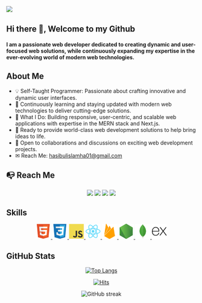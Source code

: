 

![](https://i.ibb.co.com/TMpSXF0/Your-paragraph-text-1.png)
## Hi there 👋, Welcome to my Github


#### I am a passionate web developer dedicated to creating dynamic and user-focused web solutions, while continuously expanding my expertise in the ever-evolving world of modern web technologies.

## About Me
- 💡 Self-Taught Programmer: Passionate about crafting innovative and dynamic user interfaces.
- 🌱 Continuously learning and staying updated with modern web technologies to deliver cutting-edge solutions.
- 🔭 What I Do: Building responsive, user-centric, and scalable web applications with expertise in the MERN stack and Next.js.
- 🚀 Ready to provide world-class web development solutions to help bring ideas to life.
- 💬 Open to collaborations and discussions on exciting web development projects.
- ✉ Reach Me: hasibulislamha01@gmail.com


## 📭 Reach Me
<p align="center">
  <a href="https://www.linkedin.com/in/hasibul-islam35/"><img src="https://img.icons8.com/fluency/48/000000/linkedin.png"/></a>
  <a href="mailto:hasibul.dev100@gmail.com"><img src="https://img.icons8.com/fluency/48/000000/gmail.png"/></a>
  <a href="https://hasibul-portfolio-dac39.web.app/"><img src="https://img.icons8.com/fluency/48/000000/domain.png"/></a>
  <a href="https://www.facebook.com/profile.php?id=100024664308783"><img src="https://img.icons8.com/fluency/48/000000/facebook.png"/></a>
</p>


 ## Skills

<p align="center">
  <a href="https://developer.mozilla.org/en-US/docs/Web/HTML" target="_blank" rel="noreferrer">
    <img src="https://raw.githubusercontent.com/devicons/devicon/master/icons/html5/html5-original.svg" alt="HTML5" width="40" height="40"/>
  </a>
  <a href="https://developer.mozilla.org/en-US/docs/Web/CSS" target="_blank" rel="noreferrer">
    <img src="https://raw.githubusercontent.com/devicons/devicon/master/icons/css3/css3-original.svg" alt="CSS3" width="40" height="40"/>
  </a>
  <a href="https://developer.mozilla.org/en-US/docs/Web/JavaScript" target="_blank" rel="noreferrer">
    <img src="https://raw.githubusercontent.com/devicons/devicon/master/icons/javascript/javascript-original.svg" alt="JavaScript" width="40" height="40"/>
  </a>
  <a href="https://reactjs.org/" target="_blank" rel="noreferrer">
    <img src="https://raw.githubusercontent.com/devicons/devicon/master/icons/react/react-original.svg" alt="React" width="40" height="40"/>
  </a>
  <a href="https://firebase.google.com/" target="_blank" rel="noreferrer">
    <img src="https://raw.githubusercontent.com/devicons/devicon/master/icons/firebase/firebase-plain.svg" alt="Firebase" width="40" height="40"/>
  </a>
  <a href="https://nodejs.org" target="_blank" rel="noreferrer">
    <img src="https://raw.githubusercontent.com/devicons/devicon/master/icons/nodejs/nodejs-original.svg" alt="Node.js" width="40" height="40"/>
  </a>
  <a href="https://www.mongodb.com/" target="_blank" rel="noreferrer">
    <img src="https://raw.githubusercontent.com/devicons/devicon/master/icons/mongodb/mongodb-original.svg" alt="MongoDB" width="40" height="40"/>
  </a>
  <a href="https://expressjs.com/" target="_blank" rel="noreferrer">
    <img src="https://raw.githubusercontent.com/devicons/devicon/master/icons/express/express-original.svg" alt="Express.js" width="40" height="40"/>
  </a>
</p>




## GitHub Stats

<p align="center">
  <a href="https://github.com/anuraghazra/github-readme-stats">
    <img src="https://github-readme-stats.vercel.app/api/top-langs/?username=hasibulislamha01" alt="Top Langs">
  </a>
</p>

<p align="center">
  <a href="https://hits.sh/github.com/hasibulislamha01/"><img alt="Hits" src="https://hits.sh/github.com/hasibulislamha01.svg?style=for-the-badge&label=visitors&color=61DBFB&labelColor=0f172a"/></a>  
  </a>
</p>

<p align="center">
<!--   <img src="https://github-readme-stats.vercel.app/api?username=hasibulislamha01&show_icons=true&count_private=true" alt="GitHub stats"> -->
</p>

<p align="center">
  <img src="https://streak-stats.demolab.com/?user=hasibulislamha01" alt="GitHub streak">
</p>

 


